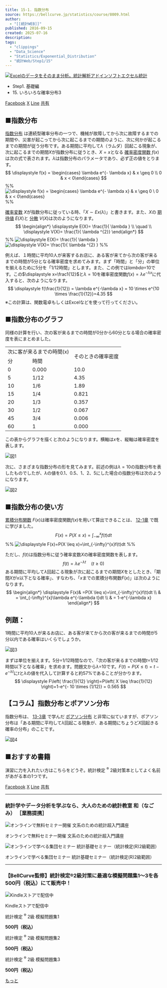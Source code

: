 ```yaml
---
title: 15-1. 指数分布
source: https://bellcurve.jp/statistics/course/8009.html
author:
  - "[[統計WEB]]"
published: 2016-09-15
created: 2025-07-16
description: 
tags:
  - "clippings"
  - "Data_Science"
  - "Statistics/Exponential_Distribution"
  - "統計Web/Step1/15"
---
```

[![Excelのデータをそのまま分析。統計解析アドインソフトエクセル統計](https://bellcurve.jp/statistics/wp-content/uploads/2024/09/statistics03-b_ver3.png "Excelのデータをそのまま分析。統計解析アドインソフトエクセル統計")](https://bellcurve.jp/ex/)

- Step1. 基礎編
- 15\. いろいろな確率分布3

[Facebook](https://bellcurve.jp/#facebook "Facebook") [X](https://bellcurve.jp/#x "X") [Line](https://bellcurve.jp/#line "Line") [共有](https://www.addtoany.com/share#url=https%3A%2F%2Fbellcurve.jp%2Fstatistics%2Fcourse%2F8009.html&title=15-1.%20%E6%8C%87%E6%95%B0%E5%88%86%E5%B8%83)

## ■指数分布

[指数分布](https://bellcurve.jp/statistics/glossary/1896.html) は連続型確率分布の一つで、機械が故障してから次に故障するまでの期間や、災害が起こってから次に起こるまでの期間のように、次に何かが起こるまでの期間が従う分布です。ある期間に平均して$\lambda$（ラムダ）回起こる現象が、次に起こるまでの期間$X$が指数分布に従うとき、$X=x$となる [確率密度関数](https://bellcurve.jp/statistics/glossary/811.html) $f(x)$は次の式で表されます。$\lambda$は指数分布のパラメータであり、必ず正の値をとります。
$$
\displaystyle f(x) = \begin{cases} \lambda e^{- \lambda x} & x \geq  0 \\  0 & x < 0\end{cases}
$$
%% ![ \displaystyle f(x) = \begin{cases} \lambda e^{- \lambda x} & x \geq  0 \\  0 & x < 0\end{cases} ](https://bellcurve.jp/statistics/wp-content/ql-cache/quicklatex.com-6ec68b1f3eac70e8e53f25255de8fb4e_l3.svg "Rendered by QuickLaTeX.com") %%

[確率変数](https://bellcurve.jp/statistics/glossary/807.html) $X$が指数分布に従っている時、「$X\sim Ex(\lambda)$」と書きます。また、$X$の [期待値](https://bellcurve.jp/statistics/glossary/891.html) $E(X)$と [分散](https://bellcurve.jp/statistics/glossary/1032.html) $V(X)$は次のようになります。
$$
\begin{align*}
\displaystyle E(X)= \frac{1}{ \lambda } \\
\quad \\
\displaystyle V(X)= \frac{1}{ \lambda ^{2}} 
\end{align*}
$$
%% ![ \displaystyle E(X)= \frac{1}{ \lambda } ](https://bellcurve.jp/statistics/wp-content/ql-cache/quicklatex.com-21874f47c3e9e8f3daa956aebcffec6a_l3.svg "Rendered by QuickLaTeX.com") ![ \displaystyle V(X)= \frac{1}{ \lambda ^{2} } ](https://bellcurve.jp/statistics/wp-content/ql-cache/quicklatex.com-766b37f954c5ee6d05f5af7a3e36a5ce_l3.svg "Rendered by QuickLaTeX.com") %%

例えば、１時間に平均10人が来客するお店に、ある客が来てから次の客が来るまでの時間が5分となる確率密度を求めてみます。まず「時間」と「分」の単位を揃えるために5分を「1/12時間」とします。また、この例では$lambda$=10です。この$\displaystyle x=\frac1{12}$と$\lambda=10$を確率密度関数$f(x)=\lambda e^{-\lambda x}$に代入すると、次のようになります。
$$
\displaystyle f(\frac{1}{12}) = \lambda e^{-\lambda x} = 10 \times e^{10 \times \frac{1}{12}}=4.35
$$
※この計算は、関数電卓もしくはExcelなどを使って行ってください。

## ■指数分布のグラフ

同様の計算を行い、次の客が来るまでの時間が0分から60分となる場合の確率密度を表にまとめました。

<table><tbody><tr><td colspan="2">次に客が来るまでの時間(x)</td><td rowspan="2">そのときの確率密度</td></tr><tr><td>分</td><td>時間</td></tr><tr><td>0</td><td>0.000</td><td>10.0</td></tr><tr><td>5</td><td>1/12</td><td>4.35</td></tr><tr><td>10</td><td>1/6</td><td>1.89</td></tr><tr><td>15</td><td>1/4</td><td>0.821</td></tr><tr><td>20</td><td>1/3</td><td>0.357</td></tr><tr><td>30</td><td>1/2</td><td>0.067</td></tr><tr><td>45</td><td>3/4</td><td>0.006</td></tr><tr><td>60</td><td>1</td><td>0.000</td></tr></tbody></table>

この表からグラフを描くと次のようになります。横軸は$x$を、縦軸は確率密度を表します。

![図1](https://bellcurve.jp/statistics/wp-content/uploads/2016/09/795316b92fc766b0181f6fef074f03fa.png)

次に、さまざまな指数分布の形を見てみます。前述の例は$\lambda=10$の指数分布を表したものでしたが、$\lambda$の値を0.1、0.5、1、2、5にした場合の指数分布は次のようになります。

![図2](https://bellcurve.jp/statistics/wp-content/uploads/2016/09/2b530e80c7d0de90885e285c5d798063.png)

## ■指数分布の使い方

[累積分布関数](https://bellcurve.jp/statistics/glossary/11196.html) $F(x)$は確率密度関数$f(x)$を用いて算出できることは、 [12-1章](https://bellcurve.jp/statistics/course/6708.html) で既に学びました。
$$
\displaystyle F(x)=P(X \leq x)=\int_{-\infty}^{x}f(t)dt
$$
%% ![ \displaystyle F(x)=P(X \leq x)=\int_{-\infty}^{x}f(t)dt ](https://bellcurve.jp/statistics/wp-content/ql-cache/quicklatex.com-56b21d83e5d09233d6c30da96c46d835_l3.svg "Rendered by QuickLaTeX.com") %%

ただし、$f(t)$は指数分布に従う確率変数$X$の確率密度関数を表します。
$$
 f(t) = \lambda e^{- \lambda t} \quad (t \ge 0)
$$
ある期間に平均して$\lambda$回起こる現象が次に起こるまでの期間$X$をとしたとき、「期間$X$が$x$以下となる確率」、すなわち、「$x$までの累積分布関数$F(x)$」は次のようになります。
$$
\begin{align*}
\displaystyle F(x)& =P(X \leq x)=\int_{-\infty}^{x}f(t)dt \\
& = \int_{-\infty}^{x}\lambda e^{-\lambda t}dt \\
& = 1-e^{-\lambda x}
\end{align*}
$$
## 例題：

1時間に平均10人が来るお店に、ある客が来てから次の客が来るまでの時間が5分以内である確率はいくらでしょうか。

![図3](https://bellcurve.jp/statistics/wp-content/uploads/2016/09/c8856789ec11ab8b1013037cef6929f9.png)

まずは単位を揃えます。5分=1/12時間なので、「次の客が来るまでの時間$t$=1/12時間以下となる確率」を求めます。問題文から$\lambda$=10です。$\displaystyle F(t)=P(X \leq t)=t-e^{- \lambda t}$に$t$と$\lambda$の値を代入して計算すると約57%であることが分かります。
$$
\displaystyle F\left( \frac{1}{12} \right)=P\left( X \leq \frac{1}{12} \right)=1-e^{- 10 \times (1/12)} = 0.565
$$
## 【コラム】指数分布とポアソン分布

指数分布は、 [13-3章](https://bellcurve.jp/statistics/course/6984.html) で学んだ [ポアソン分布](https://bellcurve.jp/statistics/glossary/815.html) と非常に似ていますが、ポアソン分布は「ある期間に平均して$\lambda$回起こる現象が、ある期間にちょうど$X$回起きる確率の分布」のことです。

![図4](https://bellcurve.jp/statistics/wp-content/uploads/2016/09/3a4f695a458cb0ac0aceaa2eb13ac2dd.png)

## ■おすすめ書籍

演習に力を入れたい方はこちらをどうぞ。統計検定 <sup>®</sup> 2級対策本としてよく名前があがる本の1つです。

[Facebook](https://bellcurve.jp/#facebook "Facebook") [X](https://bellcurve.jp/#x "X") [Line](https://bellcurve.jp/#line "Line") [共有](https://www.addtoany.com/share#url=https%3A%2F%2Fbellcurve.jp%2Fstatistics%2Fcourse%2F8009.html&title=15-1.%20%E6%8C%87%E6%95%B0%E5%88%86%E5%B8%83)

---

### 統計学やデータ分析を学ぶなら、大人のための統計教室 和（なごみ） ［業務提携］

![オンラインで無料セミナー開催 文系のための統計超入門講座](https://bellcurve.jp/statistics/wp-content/uploads/2025/05/toukeicyounyumon.png)

オンラインで無料セミナー開催 文系のための統計超入門講座

![オンラインで学べる集団セミナー 統計基礎セミナー（統計検定(R)2級範囲）](https://bellcurve.jp/statistics/wp-content/uploads/2025/05/toukeikiso.png)

オンラインで学べる集団セミナー 統計基礎セミナー（統計検定(R)2級範囲）

---

### 【BellCurve監修】統計検定®2級対策に最適な模擬問題集1～3を各500円（税込）にて販売中！

![Kindleストアで配信中](https://bellcurve.jp/statistics/wp-content/uploads/2018/07/bnr_kindle.png)

Kindleストアで配信中

統計検定 <sup>®</sup> 2級 模擬問題集1

**500円（税込）**  

統計検定 <sup>®</sup> 2級 模擬問題集2

**500円（税込）**  

統計検定 <sup>®</sup> 2級 模擬問題集3

**500円（税込）**  

[もっと](https://bellcurve.jp/statistics/course/#addtoany "すべてを表示")